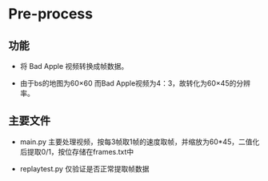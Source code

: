 # Pre-process

## 功能
- 将 Bad Apple 视频转换成帧数据。

- 由于bs的地图为60×60 而Bad Apple视频为4：3，故转化为60×45的分辨率。

## 主要文件
- main.py 主要处理视频，按每3帧取1帧的速度取帧，并缩放为60*45，二值化后提取0/1，按位存储在frames.txt中

- replaytest.py 仅验证是否正常提取帧数据